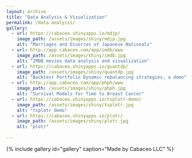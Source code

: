 ```yaml
---
layout: archive
title: "Data Analysis & Visualization"
permalink: /data-analysis/
gallery:
  - url: https://cabaceo.shinyapps.io/mdjp/
    image_path: /assets/images/shiny/mdjp.jpg
    alt: "Marriages and Divorces of Japanese Nationals"
  - url: http://app.cabaceo.com/app/imdb/www
    image_path: /assets/images/shiny/imdb.jpg
    alt: "IMDB movies data analysis and visualization"
  - url: https://cabaceo.shinyapps.io/quantdp/
    image_path: /assets/images/shiny/quantdp.jpg
    alt: "Backtest Portfolio Dynamic rebalancing strategies, a demo"
  - url: http://app.cabaceo.com/app/phph/www
    image_path: /assets/images/shiny/phph.jpg
    alt: "Survival Models for Time to Breast Cancer"
  - url: https://cabaceo.shinyapps.io/tsplotr-demo/
    image_path: /assets/images/shiny/tsplotr.jpg
    alt: "tsplotr demo"
  - url: https://cabaceo.shinyapps.io/plotr/
    image_path: /assets/images/shiny/plotr.jpg
    alt: "plotr"
    
---
```


{% include gallery id="gallery" caption="Made by Cabaceo LLC" %}

